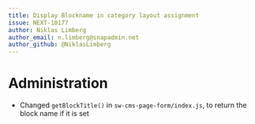 ```yaml
---
title: Display Blockname in category layout assignment
issue: NEXT-10177
author: Niklas Limberg
author_email: n.limberg@snapadmin.net
author_github: @NiklasLimberg
---
```

# Administration
* Changed `getBlockTitle()` in `sw-cms-page-form/index.js`, to return the block name if it is set

